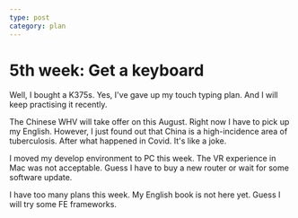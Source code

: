 ```yaml
---
type: post
category: plan
---
```


# 5th week: Get a keyboard

Well, I bought a K375s. Yes, I've gave up my touch typing plan. And I will keep practising it recently.

The Chinese WHV will take offer on this August. Right now I have to pick up my English. However, I just found out that China is a high-incidence area of tuberculosis. After what happened in Covid. It's like a joke.

I moved my develop environment to PC this week. The VR experience in Mac was not acceptable. Guess I have to buy a new router or wait for some software update.

I have too many plans this week. My English book is not here yet. Guess I will try some FE frameworks.
